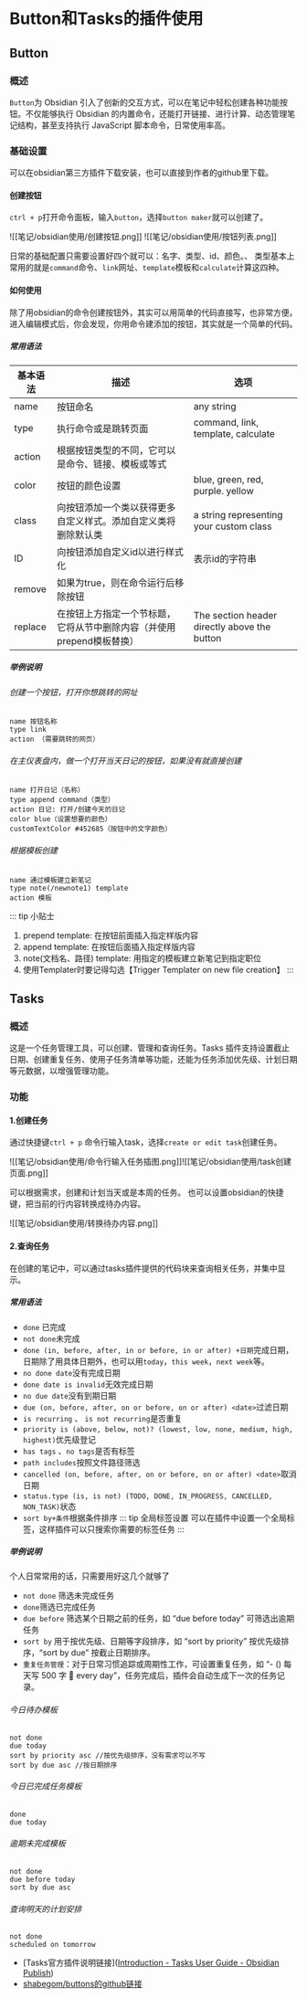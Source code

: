 # Button和Tasks的插件使用
## Button
### 概述
`Button`为 Obsidian 引入了创新的交互方式，可以在笔记中轻松创建各种功能按钮。不仅能够执行 Obsidian 的内置命令，还能打开链接、进行计算、动态管理笔记结构，甚至支持执行 JavaScript 脚本命令，日常使用率高。
### 基础设置
可以在obsidian第三方插件下载安装，也可以直接到作者的github里下载。
#### 创建按钮

`ctrl + p`打开命令面板，输入`button`，选择`button maker`就可以创建了。

![[笔记/obsidian使用/创建按钮.png]]
![[笔记/obsidian使用/按钮列表.png]]

日常的基础配置只需要设置好四个就可以：名字、类型、id、颜色。、
类型基本上常用的就是`command`命令、`link`网址、`template`模板和`calculate`计算这四种。
#### 如何使用
除了用obsidian的命令创建按钮外，其实可以用简单的代码直接写，也非常方便。
进入编辑模式后，你会发现，你用命令建添加的按钮，其实就是一个简单的代码。
##### 常用语法

| 基本语法    | 描述                                     | 选项                                           |
| ------- | -------------------------------------- | -------------------------------------------- |
| name    | 按钮命名                                   | any string                                   |
| type    | 执行命令或是跳转页面                             | command, link, template, calculate           |
| action  | 根据按钮类型的不同，它可以是命令、链接、模板或等式              |                                              |
| color   | 按钮的颜色设置                                | blue, green, red, purple. yellow             |
| class   | 向按钮添加一个类以获得更多自定义样式。添加自定义类将删除默认类        | a string representing your custom class      |
| ID      | 向按钮添加自定义id以进行样式化                       | 表示id的字符串                                     |
| remove  | 如果为true，则在命令运行后移除按钮                    |                                              |
| replace | 在按钮上方指定一个节标题，它将从节中删除内容（并使用prepend模板替换） | The section header directly above the button |
##### 举例说明
###### 创建一个按钮，打开你想跳转的网址
``` button
name 按钮名称
type link 
action （需要跳转的网页）
```
###### 在主仪表盘内，做一个打开当天日记的按钮，如果没有就直接创建
```button
name 打开日记（名称）
type append command（类型）
action 日记: 打开/创建今天的日记
color blue（设置想要的颜色）
customTextColor #452685（按钮中的文字颜色）
```
###### 根据模板创建
```button
name 通过模板建立新笔记
type note(/newnote1) template
action 模板
```
::: tip 小贴士
1. prepend template: 在按钮前面插入指定样版内容  
2. append template: 在按钮后面插入指定样版内容  
3. note(文档名、路径) template: 用指定的模板建立新笔记到指定职位  
4. 使用Templater时要记得勾选【Trigger Templater on new file creation】
:::
## Tasks
### 概述
这是一个任务管理工具，可以创建、管理和查询任务。Tasks 插件支持设置截止日期、创建重复任务、使用子任务清单等功能，还能为任务添加优先级、计划日期等元数据，以增强管理功能。
### 功能
#### 1.创建任务
通过快捷键`ctrl + p` 命令行输入task，选择`create or edit task`创建任务。

![[笔记/obsidian使用/命令行输入任务插图.png]]![[笔记/obsidian使用/task创建页面.png]]

可以根据需求，创建和计划当天或是本周的任务。
也可以设置obsidian的快捷键，把当前的行内容转换成待办内容。

![[笔记/obsidian使用/转换待办内容.png]]
#### 2.查询任务

在创建的笔记中，可以通过tasks插件提供的代码块来查询相关任务，并集中显示。
##### 常用语法
- `done`  已完成
- `not done`未完成
- `done (in, before, after, in or before, in or after) +日期`完成日期，日期除了用具体日期外，也可以用`today`，`this week`，`next week`等。
- `no done date`没有完成日期
- `done date is invalid`无效完成日期
- `no due date`没有到期日期
- `due (on, before, after, on or before, on or after) <date>`过滤日期
- `is recurring` 、 `is not recurring`是否重复
- `priority is (above, below, not)? (lowest, low, none, medium, high, highest)`优先级登记
- `has tags`  、`no tags`是否有标签
- `path includes`按照文件路径筛选
- `cancelled (on, before, after, on or before, on or after) <date>`取消日期
- `status.type (is, is not) (TODO, DONE, IN_PROGRESS, CANCELLED, NON_TASK)`状态
- `sort by+条件`根据条件排序
::: tip 全局标签设置
可以在插件中设置一个全局标签，这样插件可以只搜索你需要的标签任务
:::
##### 举例说明
个人日常常用的话，只需要用好这几个就够了
- `not done` 筛选未完成任务
- `done`筛选已完成任务
- `due before` 筛选某个日期之前的任务，如 “due before today” 可筛选出逾期任务
- `sort by` 用于按优先级、日期等字段排序，如 “sort by priority” 按优先级排序，“sort by due” 按截止日期排序。
- `重复任务管理`：对于日常习惯追踪或周期性工作，可设置重复任务，如 “- () 每天写 500 字 🔁 every day”，任务完成后，插件会自动生成下一次的任务记录。
###### 今日待办模板
``` tasks 
not done 
due today 
sort by priority asc //按优先级排序，没有需求可以不写
sort by due asc //按日期排序
```
###### 今日已完成任务模板
``` tasks 
done 
due today 
```
###### 逾期未完成模板
``` tasks 
not done 
due before today 
sort by due asc
```
###### 查询明天的计划安排
``` tasks 
not done 
scheduled on tomorrow 
```

-  [Tasks官方插件说明链接]([Introduction - Tasks User Guide - Obsidian Publish](https://publish.obsidian.md/tasks/Introduction))
- [shabegom/buttons的github链接](https://github.com/shabegom/buttons)
